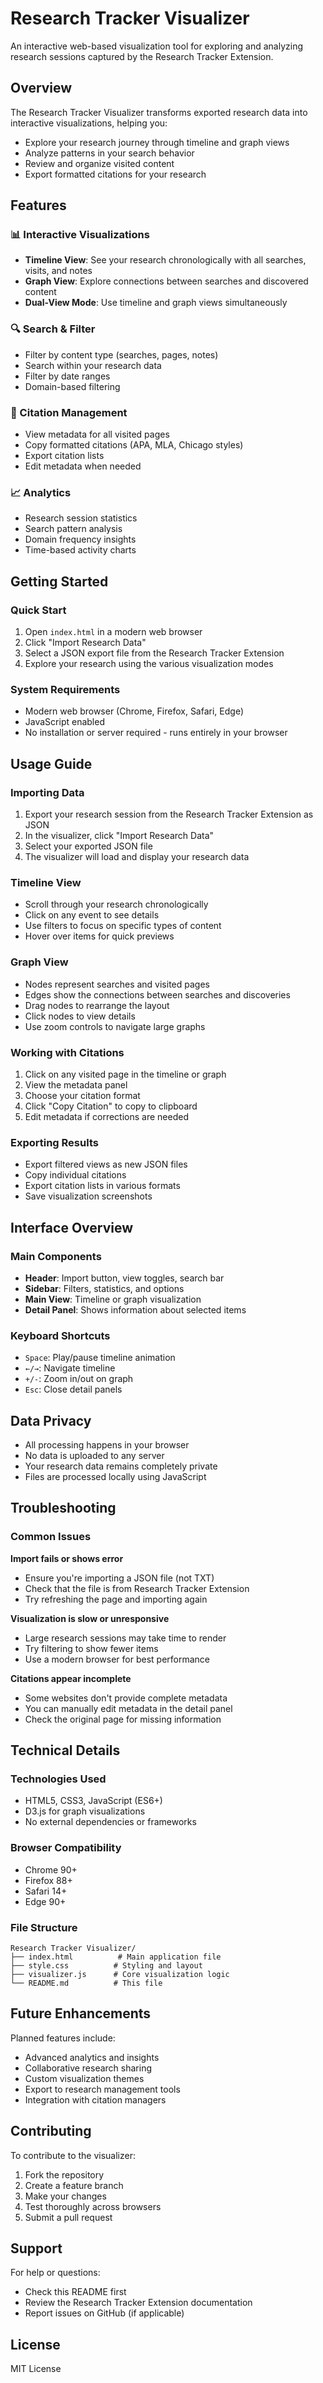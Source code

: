 # Research Tracker Visualizer

An interactive web-based visualization tool for exploring and analyzing research sessions captured by the Research Tracker Extension.

## Overview

The Research Tracker Visualizer transforms exported research data into interactive visualizations, helping you:
- Explore your research journey through timeline and graph views
- Analyze patterns in your search behavior
- Review and organize visited content
- Export formatted citations for your research

## Features

### 📊 Interactive Visualizations
- **Timeline View**: See your research chronologically with all searches, visits, and notes
- **Graph View**: Explore connections between searches and discovered content
- **Dual-View Mode**: Use timeline and graph views simultaneously

### 🔍 Search & Filter
- Filter by content type (searches, pages, notes)
- Search within your research data
- Filter by date ranges
- Domain-based filtering

### 📑 Citation Management
- View metadata for all visited pages
- Copy formatted citations (APA, MLA, Chicago styles)
- Export citation lists
- Edit metadata when needed

### 📈 Analytics
- Research session statistics
- Search pattern analysis
- Domain frequency insights
- Time-based activity charts

## Getting Started

### Quick Start
1. Open `index.html` in a modern web browser
2. Click "Import Research Data"
3. Select a JSON export file from the Research Tracker Extension
4. Explore your research using the various visualization modes

### System Requirements
- Modern web browser (Chrome, Firefox, Safari, Edge)
- JavaScript enabled
- No installation or server required - runs entirely in your browser

## Usage Guide

### Importing Data
1. Export your research session from the Research Tracker Extension as JSON
2. In the visualizer, click "Import Research Data"
3. Select your exported JSON file
4. The visualizer will load and display your research data

### Timeline View
- Scroll through your research chronologically
- Click on any event to see details
- Use filters to focus on specific types of content
- Hover over items for quick previews

### Graph View
- Nodes represent searches and visited pages
- Edges show the connections between searches and discoveries
- Drag nodes to rearrange the layout
- Click nodes to view details
- Use zoom controls to navigate large graphs

### Working with Citations
1. Click on any visited page in the timeline or graph
2. View the metadata panel
3. Choose your citation format
4. Click "Copy Citation" to copy to clipboard
5. Edit metadata if corrections are needed

### Exporting Results
- Export filtered views as new JSON files
- Copy individual citations
- Export citation lists in various formats
- Save visualization screenshots

## Interface Overview

### Main Components
- **Header**: Import button, view toggles, search bar
- **Sidebar**: Filters, statistics, and options
- **Main View**: Timeline or graph visualization
- **Detail Panel**: Shows information about selected items

### Keyboard Shortcuts
- `Space`: Play/pause timeline animation
- `←/→`: Navigate timeline
- `+/-`: Zoom in/out on graph
- `Esc`: Close detail panels

## Data Privacy

- All processing happens in your browser
- No data is uploaded to any server
- Your research data remains completely private
- Files are processed locally using JavaScript

## Troubleshooting

### Common Issues

**Import fails or shows error**
- Ensure you're importing a JSON file (not TXT)
- Check that the file is from Research Tracker Extension
- Try refreshing the page and importing again

**Visualization is slow or unresponsive**
- Large research sessions may take time to render
- Try filtering to show fewer items
- Use a modern browser for best performance

**Citations appear incomplete**
- Some websites don't provide complete metadata
- You can manually edit metadata in the detail panel
- Check the original page for missing information

## Technical Details

### Technologies Used
- HTML5, CSS3, JavaScript (ES6+)
- D3.js for graph visualizations
- No external dependencies or frameworks

### Browser Compatibility
- Chrome 90+
- Firefox 88+
- Safari 14+
- Edge 90+

### File Structure
```
Research Tracker Visualizer/
├── index.html          # Main application file
├── style.css          # Styling and layout
├── visualizer.js      # Core visualization logic
└── README.md          # This file
```

## Future Enhancements

Planned features include:
- Advanced analytics and insights
- Collaborative research sharing
- Custom visualization themes
- Export to research management tools
- Integration with citation managers

## Contributing

To contribute to the visualizer:
1. Fork the repository
2. Create a feature branch
3. Make your changes
4. Test thoroughly across browsers
5. Submit a pull request

## Support

For help or questions:
- Check this README first
- Review the Research Tracker Extension documentation
- Report issues on GitHub (if applicable)

## License

MIT License